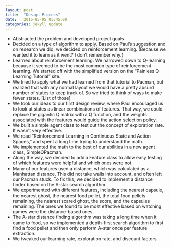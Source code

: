 ```yaml
---
layout: post
title:  "Design Process"
date:   2015-05-05 05:45:00
categories: jekyll update
---
```


- Abstracted the problem and developed project goals
- Decided on a type of algorithm to apply. Based on Paul’s suggestion and on research we did, we decided on reinforcement learning. (Because we wanted it to learn as it went? I don’t remember why.)
- Learned about reinforcement learning. We narrowed down to Q-learning because it seemed to be the most common type of reinforcement learning. We started off with the simplified version on the “Painless Q-Learning Tutorial” site.
- We tried to apply what we had learned from that tutorial to Pacman, but realized that with any normal layout we would have a pretty absurd number of states to keep track of. So we tried to think of ways to make fewer states. [List of those]
- We took our ideas to our first design review, where Paul encouraged us to look at states as linear combinations of features. That way, we could replace the gigantic Q matrix with a Q function, and the weights associated with the features would guide the action selection policy.
- We built a simple agent class to test out the concept of exploration rate. It wasn’t very effective.
- We read “Reinforcement Learning in Continuous State and Action Spaces,” and spent a long time trying to understand the math.
- We implemented the math to the best of our abilities in a new agent class, SimpleQPacman.
- Along the way, we decided to add a Feature class to allow easy testing of which features were helpful and which ones were not.
- Many of our features used a distance, which was calculated as a Manhattan distance. This did not take walls into account, and often left our Pacman stuck. To fix this, we decided to implement a distance finder based on the A-star search algorithm.
- We experimented with different features, including the nearest capsule, the nearest ghost, the nearest food pellet, the total food pellets remaining, the nearest scared ghost, the score, and the capsules remaining. The ones we found to be most effective based on watching games were the distance-based ones.
- The A-star distance finding algorithm was taking a long time when it came to food, so we implemented a depth-first search algorithm to first find a food pellet and then only perform A-star once per feature extraction.
- We tweaked our learning rate, exploration rate, and discount factors.

